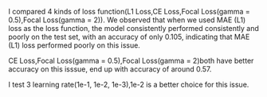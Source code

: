 I compared 4 kinds of loss function(L1 Loss,CE Loss,Focal Loss(gamma = 0.5),Focal Loss(gamma = 2)).
We observed that when we used MAE (L1) loss as the loss function, the model consistently performed consistently and poorly on the test set, with an accuracy of only 0.105, indicating that MAE (L1) loss performed poorly on this issue.

CE Loss,Focal Loss(gamma = 0.5),Focal Loss(gamma = 2)both have better accuracy on this isssue, end up with accuracy of around 0.57.

I test 3 learning rate(1e-1, 1e-2, 1e-3),1e-2 is a better choice for this issue.